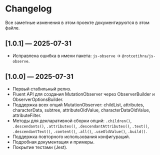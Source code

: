 # Changelog

Все заметные изменения в этом проекте документируются в этом файле.

## [1.0.1] — 2025-07-31

-   Исправлена ошибка в имени пакета: `js-observe` → `@rotcetihra/js-observe`.

## [1.0.0] — 2025-07-31

-   Первый стабильный релиз.
-   Fluent API для создания MutationObserver через ObserverBuilder и
    ObserverOptionsBuilder.
-   Поддержка всех опций MutationObserver: childList, attributes, characterData,
    subtree, attributeOldValue, characterDataOldValue, attributeFilter.
-   Методы для декларативной сборки опций: `.children()`, `.descendants()`,
    `.attributes()`, `.descendantAttributes()`, `.text()`, `.descendantText()`,
    `.content()`, `.all()`, `.useOldValue()`, `.build()`.
-   Поддержка повторного использования конфигураций.
-   Подробная документация и примеры.
-   Покрытие тестами (Jest).
